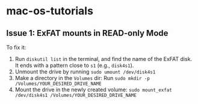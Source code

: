 # mac-os-tutorials
## Issue 1: ExFAT mounts in READ-only Mode
To fix it:</br>
1. Run `diskutil list` in the terminal, and find the name of the ExFAT disk. It ends with a pattern close to `s1` (e.g., `disk4s1`).
2. Unmount the drive by running `sudo umount /dev/disk4s1`
3. Make a directory in the `Volumes` dir: Run `sudo mkdir -p /Volumes/YOUR_DESIRED_DRIVE_NAME`
4. Mount the drive in the newly created volume: `sudo mount_exfat /dev/disk4s1 /Volumes/YOUR_DESIRED_DRIVE_NAME`
